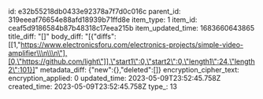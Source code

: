 id: e32b55218db0433e92378a7f7d0c016c
parent_id: 319eeeaf76654e88afd18939b71ffd8e
item_type: 1
item_id: ceaf5d9186584b87b48318c17eea215b
item_updated_time: 1683660643865
title_diff: "[]"
body_diff: "[{\"diffs\":[[1,\"https://www.electronicsforu.com/electronics-projects/simple-video-amplifier\\\n\\\n\"],[0,\"https://github.com/light\"]],\"start1\":0,\"start2\":0,\"length1\":24,\"length2\":101}]"
metadata_diff: {"new":{},"deleted":[]}
encryption_cipher_text: 
encryption_applied: 0
updated_time: 2023-05-09T23:52:45.758Z
created_time: 2023-05-09T23:52:45.758Z
type_: 13